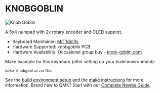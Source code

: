 # KNOBGOBLIN

![Knob Goblin](https://i.imgur.com/oYnzqqNl.jpg)

A 5x4 numpad with 2x rotary encoder and OLED support. 

* Keyboard Maintainer: [MrT1ddl3s](https://github.com/mrT1ddl3s)
* Hardware Supported: knobgoblin PCB
* Hardware Availability: Occasional group buy - [knob-goblin.com](https://knob-goblin.com)

Make example for this keyboard (after setting up your build environment):

    make knobgoblin:ortho

See the [build environment setup](https://docs.qmk.fm/#/getting_started_build_tools) and the [make instructions](https://docs.qmk.fm/#/getting_started_make_guide) for more information. Brand new to QMK? Start with our [Complete Newbs Guide](https://docs.qmk.fm/#/newbs).

